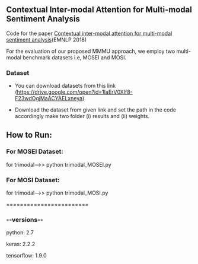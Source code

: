 ## Contextual Inter-modal Attention for Multi-modal Sentiment Analysis
Code for the paper [Contextual inter-modal attention for multi-modal sentiment analysis](https://www.aclweb.org/anthology/D18-1382/)(EMNLP 2018)

For the evaluation of our proposed MMMU approach, we employ two multi-modal benchmark datasets i.e, MOSEI and MOSI. 

### Dataset

* You can download datasets from this link (https://drive.google.com/open?id=1IaErV0XIf8-F23wdOgjMaACYAELxneya).

* Download the dataset from given link and set the path in the code accordingly make two folder (i) results and (ii) weights.

## How to Run:

### For MOSEI Dataset:
for trimodal-->>  python trimodal_MOSEI.py  

### For MOSI Dataset:
for trimodal-->>  python trimodal_MOSI.py  

========================

### --versions--

python: 2.7

keras: 2.2.2

tensorflow: 1.9.0
